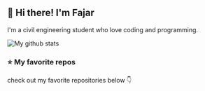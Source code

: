 ## 👋 Hi there! I'm Fajar
I'm a civil engineering student who love coding and programming.

![My github stats](https://github-readme-stats.vercel.app/api?username=fajarafriansh&show_icons=true)

### :star: My favorite repos
check out my favorite repositories below :point_down:

<!--
**fajarafriansh/fajarafriansh** is a ✨ _special_ ✨ repository because its `README.md` (this file) appears on your GitHub profile.

Here are some ideas to get you started:

- 🔭 I’m currently working on ...
- 🌱 I’m currently learning ...
- 👯 I’m looking to collaborate on ...
- 🤔 I’m looking for help with ...
- 💬 Ask me about ...
- 📫 How to reach me: ...
- 😄 Pronouns: ...
- ⚡ Fun fact: ...
-->
